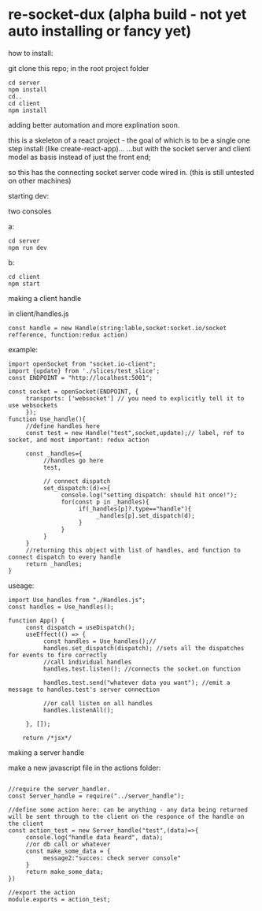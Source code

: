 # re-socket-dux (alpha build - not yet auto installing or fancy yet)

how to install:

git clone this repo;
in the root project folder
```
cd server
npm install
cd..
cd client
npm install
```


adding better automation and more explination soon.

this is a skeleton of a react project - the goal of which is to be a single one step install (like create-react-app)...
...but with the socket server and client model as basis instead of just the front end;

so this has the connecting socket server code wired in.
(this is still untested on other machines) 




starting dev:

two consoles

a:
```
cd server
npm run dev
  ```
b:
```
cd client
npm start
```


making a client handle

in client/handles.js
```
const handle = new Handle(string:lable,socket:socket.io/socket refference, function:redux action)
```
example:
```
import openSocket from "socket.io-client";
import {update} from './slices/test_slice';
const ENDPOINT = "http://localhost:5001";

const socket = openSocket(ENDPOINT, {
     transports: ['websocket'] // you need to explicitly tell it to use websockets
     }); 
function Use_handle(){
     //define handles here
     const test = new Handle("test",socket,update);// label, ref to socket, and most important: redux action
     
     const _handles={
          //handles go here
          test,
          
          // connect dispatch
          set_dispatch:(d)=>{
               console.log("setting dispatch: should hit once!");
               for(const p in _handles){
                    if(_handles[p]?.type=="handle"){
                         _handles[p].set_dispatch(d);
                    }
               }
          }
     }
     //returning this object with list of handles, and function to connect dispatch to every handle
     return _handles;
}
```
useage:

```
import Use_handles from "./Handles.js";
const handles = Use_handles();

function App() {
     const dispatch = useDispatch();
     useEffect(() => {
          const handles = Use_handles();//
          handles.set_dispatch(dispatch); //sets all the dispatches for events to fire correctly
          //call individual handles
          handles.test.listen(); //connects the socket.on function
          
          handles.test.send("whatever data you want"); //emit a message to handles.test's server connection
          
          //or call listen on all handles
          handles.listenAll(); 

     }, []);

    return /*jsx*/
```




making a server handle

make a new javascript file in the actions folder: 
```

//require the server_handler.
const Server_handle = require("../server_handle");

//define some action here: can be anything - any data being returned will be sent through to the client on the responce of the handle on the client
const action_test = new Server_handle("test",(data)=>{
     console.log("handle data heard", data);
     //or db call or whatever
     const make_some_data = {
          message2:"succes: check server console"
     }
     return make_some_data;
})

//export the action
module.exports = action_test;

```


